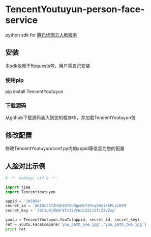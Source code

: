 # TencentYoutuyun-person-face-service
python sdk for [腾讯优图云人脸服务](http://open.youtu.qq.com/)

## 安装
本sdk依赖于Requests包，用户需自己安装

### 使用pip
pip install TencentYoutuyun

### 下载源码
从github下载源码装入到您的程序中，并加载TencentYoutuyun包

## 修改配置
修改TencentYoutuyun/conf.py内的appid等信息为您的配置

## 人脸对比示例
```python
# -*- coding: utf-8 -*-

import time
import TencentYoutuyun

appid = '105054'
secret_id = 'AKIDc55TZh5E4OfhUOgoMzY3Piq5HziE5PLziWYR'
secret_key = 'J9I1LNj5Wdr8TxI2VyWai3Ziz5TiZ2vZsp'

youtu = TencentYoutuyun.YouTu(appid, secret_id, secret_key)
ret = youtu.FaceCompare('you_path_one.jpg','you_path_two.jpg')
print ret
```